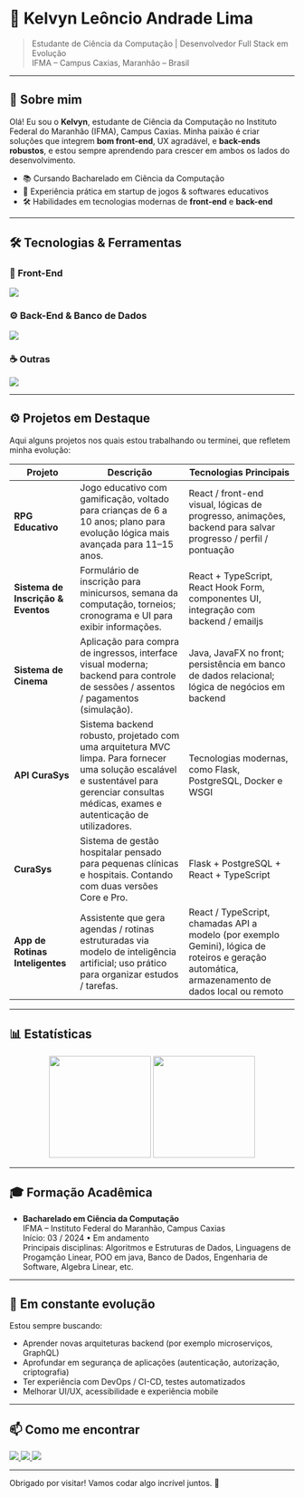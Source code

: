 # 🚀 Kelvyn Leôncio Andrade Lima

> Estudante de Ciência da Computação | Desenvolvedor Full Stack em Evolução  
> IFMA – Campus Caxias, Maranhão – Brasil

---

## 🎯 Sobre mim

Olá! Eu sou o **Kelvyn**, estudante de Ciência da Computação no Instituto Federal do Maranhão (IFMA), Campus Caxias. Minha paixão é criar soluções que integrem **bom front-end**, UX agradável, e **back-ends robustos**, e estou sempre aprendendo para crescer em ambos os lados do desenvolvimento.

- 📚 Cursando Bacharelado em Ciência da Computação  
- 💼 Experiência prática em startup de jogos & softwares educativos  
- 🛠️ Habilidades em tecnologias modernas de **front-end** e **back-end**

---

## 🛠️ Tecnologias & Ferramentas

### 🚀 Front-End
<p align="left">
  <img src="https://skillicons.dev/icons?i=react,ts,js,html,css,tailwind" />
</p>

### ⚙️ Back-End & Banco de Dados
<p align="left">
  <img src="https://skillicons.dev/icons?i=nodejs,express,postgres,docker" />
</p>

### ☕ Outras
<p align="left">
  <img src="https://skillicons.dev/icons?i=java,git,github,vscode" />
</p>

---

## ⚙️ Projetos em Destaque

Aqui alguns projetos nos quais estou trabalhando ou terminei, que refletem minha evolução:

| Projeto | Descrição | Tecnologias Principais |
|--------|-------------|--------------------------|
| **RPG Educativo** | Jogo educativo com gamificação, voltado para crianças de 6 a 10 anos; plano para evolução lógica mais avançada para 11–15 anos. | React / front-end visual, lógicas de progresso, animações, backend para salvar progresso / perfil / pontuação |
| **Sistema de Inscrição & Eventos** | Formulário de inscrição para minicursos, semana da computação, torneios; cronograma e UI para exibir informações. | React + TypeScript, React Hook Form, componentes UI, integração com backend / emailjs |
| **Sistema de Cinema** | Aplicação para compra de ingressos, interface visual moderna; backend para controle de sessões / assentos / pagamentos (simulação). | Java, JavaFX no front; persistência em banco de dados relacional; lógica de negócios em backend |
| **API CuraSys** | Sistema backend robusto, projetado com uma arquitetura MVC limpa. Para fornecer uma solução escalável e sustentável para gerenciar consultas médicas, exames e autenticação de utilizadores.| Tecnologias modernas, como Flask, PostgreSQL, Docker e WSGI |
| **CuraSys** | Sistema de gestão hospitalar pensado para pequenas clínicas e hospitais. Contando com duas versões Core e Pro. | Flask + PostgreSQL + React + TypeScript |
| **App de Rotinas Inteligentes** | Assistente que gera agendas / rotinas estruturadas via modelo de inteligência artificial; uso prático para organizar estudos / tarefas. | React / TypeScript, chamadas API a modelo (por exemplo Gemini), lógica de roteiros e geração automática, armazenamento de dados local ou remoto |

---

## 📊 Estatísticas

<p align="center">
  <img height="180em" src="https://github-readme-stats.vercel.app/api?username=Kelvinl14&show_icons=true&theme=tokyonight&hide_border=true" />
  <img height="180em" src="https://github-readme-stats.vercel.app/api/top-langs/?username=Kelvinl14&layout=compact&langs_count=8&theme=tokyonight&hide_border=true"/>
</p>

---

## 🎓 Formação Acadêmica

- **Bacharelado em Ciência da Computação**  
  IFMA – Instituto Federal do Maranhão, Campus Caxias  
  Início: 03 / 2024 • Em andamento  
  Principais disciplinas: Algoritmos e Estruturas de Dados, Linguagens de Progamção Linear, POO em java, Banco de Dados, Engenharia de Software, Algebra Linear, etc.

---

## 🚧 Em constante evolução

Estou sempre buscando:

- Aprender novas arquiteturas backend (por exemplo microserviços, GraphQL)  
- Aprofundar em segurança de aplicações (autenticação, autorização, criptografia)  
- Ter experiência com DevOps / CI-CD, testes automatizados  
- Melhorar UI/UX, acessibilidade e experiência mobile  

---

## 📫 Como me encontrar

<p align="left">
  <a href="https://linkedin.com/in/Kelvinl14" target="_blank">
    <img src="https://img.shields.io/badge/LinkedIn-0A66C2?style=for-the-badge&logo=linkedin&logoColor=white"/>
  </a>
  <a href="mailto:kermerlima10@gmail.com">
    <img src="https://img.shields.io/badge/Email-D14836?style=for-the-badge&logo=gmail&logoColor=white"/>
  </a>
  <a href="https://github.com/kelvyn-leôncio-andrade-lima-11701b282">
    <img src="https://img.shields.io/badge/GitHub-181717?style=for-the-badge&logo=github&logoColor=white"/>
  </a>
</p>

---

Obrigado por visitar! Vamos codar algo incrível juntos. 👾
